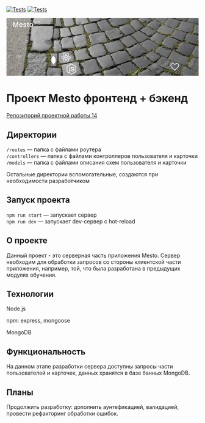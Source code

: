 [![Tests](../../actions/workflows/tests-13-sprint.yml/badge.svg)](../../actions/workflows/tests-13-sprint.yml) [![Tests](../../actions/workflows/tests-14-sprint.yml/badge.svg)](../../actions/workflows/tests-14-sprint.yml)

![Проект: Mesto Russia (NodeJS)](./readme-backend.png)
# Проект Mesto фронтенд + бэкенд

[Репозиторий проектной работы 14](https://github.com/EliseyE/express-mesto-gha/ "Репозиторий проектной работы 14")

## Директории

`/routes` — папка с файлами роутера  
`/controllers` — папка с файлами контроллеров пользователя и карточки   
`/models` — папка с файлами описания схем пользователя и карточки  
  
Остальные директории вспомогательные, создаются при необходимости разработчиком

## Запуск проекта

`npm run start` — запускает сервер   
`npm run dev` — запускает dev-сервер с hot-reload

## О проекте
Данный проект - это серверная часть приложения Mesto. Сервер необходим для обработки запросов со стороны клиентской части приложения, например, той, что была разработана в предыдущих модулях обучения.

## Технологии
Node.js

npm: express, mongoose

MongoDB

## Функциональность
На данном этапе разработки сервера доступны запросы части пользователей и карточек, данных хранятся в базе банных MongoDB.

## Планы
Продолжить разработку: дополнить аунтефикацией, валидацией, провести рефакторинг обработки ошибок.

